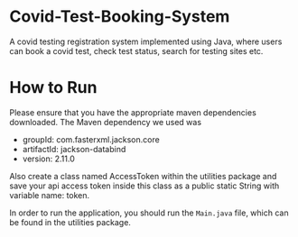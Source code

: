 # Covid-Test-Booking-System
A covid testing registration system implemented using Java, where users can book a covid test, check test status, search for testing sites etc.

# How to Run
Please ensure that you have the appropriate maven dependencies downloaded.
The Maven dependency we used was 
* groupId: com.fasterxml.jackson.core
* artifactId: jackson-databind
* version: 2.11.0

Also create a class named AccessToken within the utilities package and save your api access token inside this class as a public static String with variable name: token. 

In order to run the application, you should run the ``` Main.java ``` file, which can be found in the utilities package.
